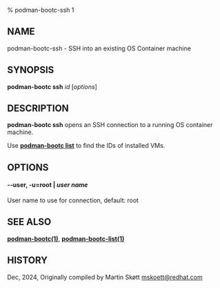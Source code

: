 % podman-bootc-ssh 1

## NAME
podman-bootc-ssh - SSH into an existing OS Container machine

## SYNOPSIS
**podman-bootc ssh** *id* [*options*]

## DESCRIPTION
**podman-bootc ssh** opens an SSH connection to a running OS container machine.

Use **[podman-bootc list](podman-bootc-list.1.md)** to find the IDs of installed VMs.

## OPTIONS

#### **--user**, **-u**=**root** | *user name*
User name to use for connection, default: root

## SEE ALSO

**[podman-bootc(1)](podman-bootc.1.md)**, **[podman-bootc-list(1)](podman-bootc-list.1.md)**

## HISTORY
Dec, 2024, Originally compiled by Martin Skøtt <mskoett@redhat.com>
